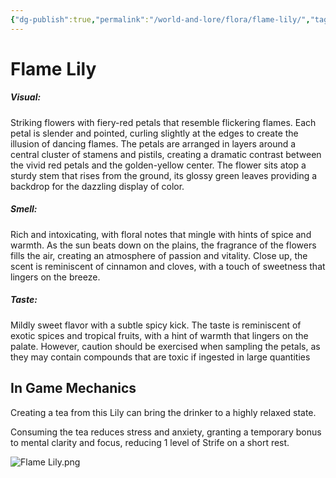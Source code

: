```yaml
---
{"dg-publish":true,"permalink":"/world-and-lore/flora/flame-lily/","tags":["Flora"]}
---
```



# Flame Lily
##### Visual:
Striking flowers with fiery-red petals that resemble flickering flames. Each petal is slender and pointed, curling slightly at the edges to create the illusion of dancing flames. The petals are arranged in layers around a central cluster of stamens and pistils, creating a dramatic contrast between the vivid red petals and the golden-yellow center. The flower sits atop a sturdy stem that rises from the ground, its glossy green leaves providing a backdrop for the dazzling display of color.

##### Smell:
Rich and intoxicating, with floral notes that mingle with hints of spice and warmth. As the sun beats down on the plains, the fragrance of the flowers fills the air, creating an atmosphere of passion and vitality. Close up, the scent is reminiscent of cinnamon and cloves, with a touch of sweetness that lingers on the breeze.

##### Taste:
Mildly sweet flavor with a subtle spicy kick. The taste is reminiscent of exotic spices and tropical fruits, with a hint of warmth that lingers on the palate. However, caution should be exercised when sampling the petals, as they may contain compounds that are toxic if ingested in large quantities

## In Game Mechanics
Creating a tea from this Lily can bring the drinker to a highly relaxed state.

Consuming the tea reduces stress and anxiety, granting a temporary bonus to mental clarity and focus, reducing 1 level of Strife on a short rest.

![Flame Lily.png](/img/user/zAssets/Flame%20Lily.png)
